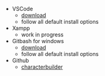 - VSCode
    - [download](https://code.visualstudio.com/download)
    - follow all default install options
- Xampp
    - work in progress
- Gitbash for windows
    - [download](https://git-scm.com/downloads/win)
    - follow all default install options
- Github
    - [characterbuilder](https://github.com/jackfaarmer/characterbuilder)
